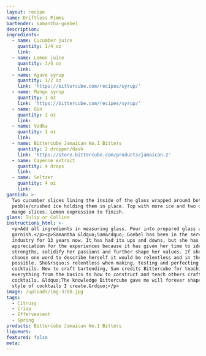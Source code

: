 ```yaml
---
layout: recipe
name: Driftless Pimms
bartender: samantha-goebel
description:
ingredients:
  - name: Cucumber juice
    quantity: 1/4 oz
    link:
  - name: Lemon juice
    quantity: 3/4 oz
    link:
  - name: Agave syrup
    quantity: 1/2 oz
    link: 'https://bittercube.com/recipes/syrup/'
  - name: Mango syrup
    quantity: 1 oz
    link: 'https://bittercube.com/recipes/syrup/'
  - name: Gin
    quantity: 1 oz
    link:
  - name: Vodka
    quantity: 1 oz
    link:
  - name: Bittercube Jamaican No.1 Bitters
    quantity: 2 dropper/dash
    link: 'https://store.bittercube.com/products/jamaican-2'
  - name: Cayenne extract
    quantity: 4 drops
    link:
  - name: Seltzer
    quantity: 4 oz
    link:
garnish: >-
  Two cucumber slices lining the inside of the glass wrapped around both sides,
  pebble/crushed ice holding them in place. Top with more ice and two dehydrated
  mango slices. Lemon expression to finish.
glass: Tulip or Collins
instructions_html: >-
  <p>Add all ingredients in measuring glass. Pour into prepared glass and
  garnish.</p><p>Samantha &ldquo;Sam&rdquo; Goebel has been in the service
  industry for 13 years now. It has had its ups and downs, but she has an
  appreciation for the experiences because it has given her time to identify her
  strengths, solidify her passions and further shape her values. If she had to
  choose one word to describe herself it would be relentless and in the best way
  possible. She&rsquo;s relentless when making, testing and perfecting
  cocktails. New to craft bartending, Sam credits Bittercube for teaching her
  everything from the basics to how to construct and teach others craft
  cocktails. &ldquo;The knowledge Bittercube gave me will forever shape the
  style of cocktails I create.&rdquo;</p>
image: /uploads/img-3788.jpg
tags:
  - Citrusy
  - Crisp
  - Effervescent
  - Spring
products: Bittercube Jamaican No.1 Bitters
liqueurs:
featured: false
meta:
---
```


